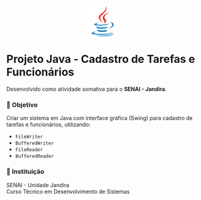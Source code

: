 <p align="center">
  <img src="https://raw.githubusercontent.com/devicons/devicon/master/icons/java/java-original.svg" alt="Java Logo" width="80"/>
</p>

# Projeto Java - Cadastro de Tarefas e Funcionários

Desenvolvido como atividade somativa para o **SENAI - Jandira**.

### 📌 Objetivo

Criar um sistema em Java com interface gráfica (Swing) para cadastro de tarefas e funcionários, utilizando:

- `FileWriter`
- `BufferedWriter`
- `FileReader`
- `BufferedReader`

### 🏫 Instituição

SENAI - Unidade Jandira  
Curso Técnico em Desenvolvimento de Sistemas

